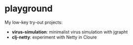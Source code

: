 # playground

My low-key try-out projects:

* **virus-simulation**: minimalist virus simulation with jgrapht
* **clj-netty**: experiment with Netty in Cloure

